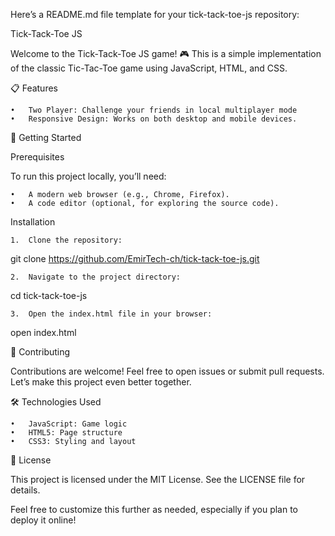 Here’s a README.md file template for your tick-tack-toe-js repository:

Tick-Tack-Toe JS

Welcome to the Tick-Tack-Toe JS game! 🎮 This is a simple implementation of the classic Tic-Tac-Toe game using JavaScript, HTML, and CSS.

📋 Features

	•	Two Player: Challenge your friends in local multiplayer mode
	•	Responsive Design: Works on both desktop and mobile devices.

🚀 Getting Started

Prerequisites

To run this project locally, you’ll need:

	•	A modern web browser (e.g., Chrome, Firefox).
	•	A code editor (optional, for exploring the source code).

Installation

	1.	Clone the repository:

git clone https://github.com/EmirTech-ch/tick-tack-toe-js.git


	2.	Navigate to the project directory:

cd tick-tack-toe-js


	3.	Open the index.html file in your browser:

open index.html


🤝 Contributing

Contributions are welcome! Feel free to open issues or submit pull requests. Let’s make this project even better together.

🛠️ Technologies Used

	•	JavaScript: Game logic
	•	HTML5: Page structure
	•	CSS3: Styling and layout

📜 License

This project is licensed under the MIT License. See the LICENSE file for details.

Feel free to customize this further as needed, especially if you plan to deploy it online!
